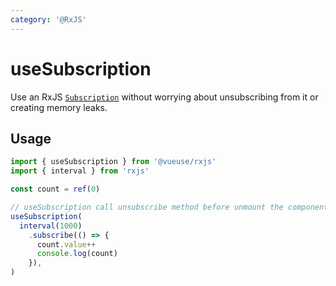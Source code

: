 ```yaml
---
category: '@RxJS'
---
```


# useSubscription

Use an RxJS [`Subscription`](https://rxjs.dev/guide/subscription) without worrying about unsubscribing from it or creating memory leaks.

## Usage

<!-- TODO: import rxjs error if enable twoslash -->

```ts no-twoslash
import { useSubscription } from '@vueuse/rxjs'
import { interval } from 'rxjs'

const count = ref(0)

// useSubscription call unsubscribe method before unmount the component
useSubscription(
  interval(1000)
    .subscribe(() => {
      count.value++
      console.log(count)
    }),
)
```
